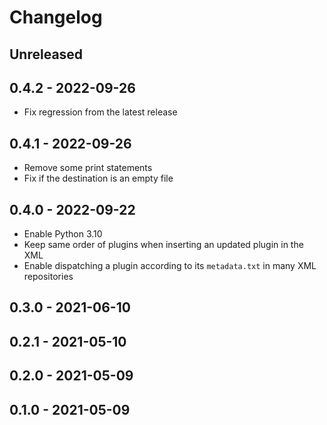 # Changelog

## Unreleased

## 0.4.2 - 2022-09-26

* Fix regression from the latest release

## 0.4.1 - 2022-09-26

* Remove some print statements
* Fix if the destination is an empty file

## 0.4.0 - 2022-09-22

* Enable Python 3.10
* Keep same order of plugins when inserting an updated plugin in the XML
* Enable dispatching a plugin according to its `metadata.txt` in many XML repositories

## 0.3.0 - 2021-06-10

## 0.2.1 - 2021-05-10

## 0.2.0 - 2021-05-09

## 0.1.0 - 2021-05-09
